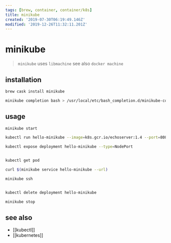 ```yaml
---
tags: [brew, container, container/k8s]
title: minikube
created: '2019-07-30T06:19:49.146Z'
modified: '2019-12-26T11:32:11.201Z'
---
```


# minikube

> `minikube` uses `libmachine` see also `docker machine`

## installation
```sh
brew cask install minikube

minikube completion bash > /usr/local/etc/bash_completion.d/minikube-completion
```

## usage
```sh
minikube start

kubectl run hello-minikube --image=k8s.gcr.io/echoserver:1.4 --port=8080

kubectl expose deployment hello-minikube --type=NodePort


kubectl get pod

curl $(minikube service hello-minikube --url)

minikube ssh


kubectl delete deployment hello-minikube

minikube stop
```

## see also
- [[kubectl]]
- [[kubernetes]]
